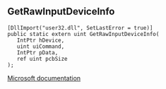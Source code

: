 ## GetRawInputDeviceInfo

```
[DllImport("user32.dll", SetLastError = true)]
public static extern uint GetRawInputDeviceInfo(
   IntPtr hDevice,
   uint uiCommand,
   IntPtr pData,
   ref uint pcbSize
);
```

[Microsoft documentation](https://docs.microsoft.com/en-us/windows/win32/api/winuser/nf-winuser-getrawinputdeviceinfo)
